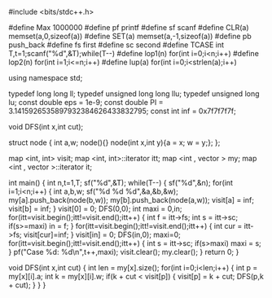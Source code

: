 #include <bits/stdc++.h>

#define Max      1000000
#define pf       printf
#define sf       scanf
#define CLR(a)   memset(a,0,sizeof(a))
#define SET(a)   memset(a,-1,sizeof(a))
#define pb       push_back
#define fs       first
#define sc       second
#define TCASE    int T,t=1;scanf("%d",&T);while(T--)
#define lop1(n)  for(int i=0;i<n;i++)
#define lop2(n)  for(int i=1;i<=n;i++)
#define lup(a)   for(int i=0;i<strlen(a);i++)

using namespace std;

typedef long long ll;
typedef unsigned long long llu;
typedef unsigned long lu;
const double eps = 1e-9;
const double PI = 3.1415926535897932384626433832795;
const int inf = 0x7f7f7f7f;

void DFS(int x,int cut);

struct node {
    int a,w;
    node(){}
    node(int x,int y){a = x; w = y;};
};

map <int, int> visit;
map <int, int>::iterator itt;
map <int , vector<node> > my;
map <int , vector<node> >::iterator it;

int main()
{
    int n,t=1,T;
    sf("%d",&T);
    while(T--)
    {
        sf("%d",&n);
        for(int i=1;i<n;i++)
        {
            int a,b,w;
            sf("%d %d %d",&a,&b,&w);
            my[a].push_back(node(b,w));
            my[b].push_back(node(a,w));
            visit[a] = inf;
            visit[b] = inf;
        }
        visit[0] = 0;
        DFS(0,0);
        int maxi = 0,in;
        for(itt=visit.begin();itt!=visit.end();itt++)
        {
            int f = itt->fs;
            int s = itt->sc;
            if(s>=maxi) in = f;
        }
        for(itt=visit.begin();itt!=visit.end();itt++)
        {
            int cur = itt->fs;
            visit[cur]=inf;
        }
        visit[in] = 0;
        DFS(in,0);
        maxi=0;
        for(itt=visit.begin();itt!=visit.end();itt++)
        {
            int s = itt->sc;
            if(s>maxi) maxi = s;
        }
        pf("Case %d: %d\n",t++,maxi);
        visit.clear();
        my.clear();
    }
    return 0;
}

void DFS(int x,int cut)
{
    int len = my[x].size();
    for(int i=0;i<len;i++)
    {
        int p = my[x][i].a;
        int k = my[x][i].w;
        if(k + cut < visit[p])
        {
            visit[p] = k + cut;
            DFS(p,k + cut);
        }
    }
}
